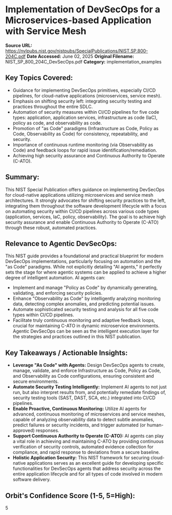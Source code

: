 # Implementation of DevSecOps for a Microservices-based Application with Service Mesh

**Source URL:** https://nvlpubs.nist.gov/nistpubs/SpecialPublications/NIST.SP.800-204C.pdf
**Date Accessed:** June 02, 2025
**Original Filename:** NIST_SP_800_204C_DevSecOps.pdf
**Category:** implementation_examples

## Key Topics Covered:
- Guidance for implementing DevSecOps primitives, especially CI/CD pipelines, for cloud-native applications (microservices, service mesh).
- Emphasis on shifting security left: integrating security testing and practices throughout the entire SDLC.
- Automation of security measures within CI/CD pipelines for five code types: application, application services, infrastructure as code (IaC), policy as code, and observability as code.
- Promotion of "as Code" paradigms (Infrastructure as Code, Policy as Code, Observability as Code) for consistency, repeatability, and security.
- Importance of continuous runtime monitoring (via Observability as Code) and feedback loops for rapid issue identification/remediation.
- Achieving high security assurance and Continuous Authority to Operate (C-ATO).

## Summary:
This NIST Special Publication offers guidance on implementing DevSecOps for cloud-native applications utilizing microservices and service mesh architectures. It strongly advocates for shifting security practices to the left, integrating them throughout the software development lifecycle with a focus on automating security within CI/CD pipelines across various code types (application, services, IaC, policy, observability). The goal is to achieve high security assurance and enable Continuous Authority to Operate (C-ATO) through these robust, automated practices.

## Relevance to Agentic DevSecOps:
This NIST guide provides a foundational and practical blueprint for modern DevSecOps implementations, particularly focusing on automation and the "as Code" paradigms. While not explicitly detailing "AI agents," it perfectly sets the stage for where agentic systems can be applied to achieve a higher degree of intelligent automation. AI agents can:
- Implement and manage "Policy as Code" by dynamically generating, validating, and enforcing security policies.
- Enhance "Observability as Code" by intelligently analyzing monitoring data, detecting complex anomalies, and predicting potential issues.
- Automate sophisticated security testing and analysis for all five code types within CI/CD pipelines.
- Facilitate truly continuous monitoring and adaptive feedback loops, crucial for maintaining C-ATO in dynamic microservice environments.
Agentic DevSecOps can be seen as the intelligent execution layer for the strategies and practices outlined in this NIST publication.

## Key Takeaways / Actionable Insights:
- **Leverage "As Code" with Agents:** Design DevSecOps agents to create, manage, validate, and enforce Infrastructure as Code, Policy as Code, and Observability as Code configurations, ensuring consistent and secure environments.
- **Automate Security Testing Intelligently:** Implement AI agents to not just run, but also interpret results from, and potentially remediate findings of, security testing tools (SAST, DAST, SCA, etc.) integrated into CI/CD pipelines.
- **Enable Proactive, Continuous Monitoring:** Utilize AI agents for advanced, continuous monitoring of microservices and service meshes, capable of analyzing observability data to detect subtle anomalies, predict failures or security incidents, and trigger automated (or human-approved) responses.
- **Support Continuous Authority to Operate (C-ATO):** AI agents can play a vital role in achieving and maintaining C-ATO by providing continuous verification of security controls, automated evidence collection for compliance, and rapid response to deviations from a secure baseline.
- **Holistic Application Security:** This NIST framework for securing cloud-native applications serves as an excellent guide for developing specific functionalities for DevSecOps agents that address security across the entire application lifecycle and for all types of code involved in modern software delivery.

## Orbit's Confidence Score (1-5, 5=High):
5
